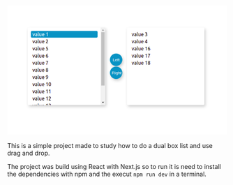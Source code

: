 <img src="https://github.com/Bryant-Anjos/dual-list-box/blob/main/docs/img/example.png?raw=true">

This is a simple project made to study how to do a dual box list and use drag and drop.

The project was build using React with Next.js so to run it is need to install the dependencies with npm and the execut ```npm run dev``` in a terminal.
